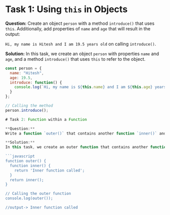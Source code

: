 # Task 1: Using `this` in Objects

**Question:**
Create an object `person` with a method `introduce()` that uses `this`. Additionally, add properties of `name` and `age` that will result in the output:

`Hi, my name is Hitesh and I am 19.5 years old` on calling `introduce()`.

**Solution:**
In this task, we create an object `person` with properties `name` and `age`, and a method `introduce()` that uses `this` to refer to the object.

```javascript
const person = {
  name: "Hitesh",
  age: 19.5,
  introduce: function() {
    console.log(`Hi, my name is ${this.name} and I am ${this.age} years old.`);
  }
};

// Calling the method
person.introduce();

# Task 2: Function within a Function

**Question:**
Write a function `outer()` that contains another function `inner()` and returns a value of `'Inner function called'` on calling `outer()`.

**Solution:**
In this task, we create an outer function that contains another function (inner function) and returns a value when called.

```javascript
function outer() {
  function inner() {
    return 'Inner function called';
  }
  return inner();
}

// Calling the outer function
console.log(outer());

//output-> Inner function called
